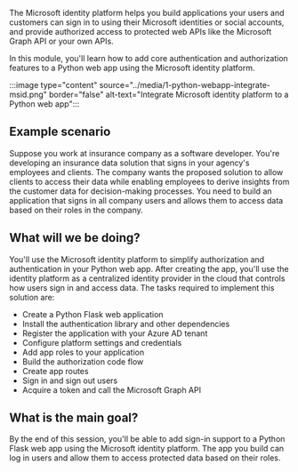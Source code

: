 The Microsoft identity platform helps you build applications your users and customers can sign in to using their Microsoft identities or social accounts, and provide authorized access to protected web APIs like the Microsoft Graph API or your own APIs.

In this module, you'll learn how to add core authentication and authorization features to a Python web app using the Microsoft identity platform.

:::image type="content" source="../media/1-python-webapp-integrate-msid.png" border="false" alt-text="Integrate Microsoft identity platform to a Python web app":::

## Example scenario

Suppose you work at insurance company as a software developer. You're developing an insurance data solution that signs in your agency's employees and clients. The company wants the proposed solution to allow clients to access their data while enabling employees to derive insights from the customer data for decision-making processes. You need to build an application that signs in all company users and allows them to access data based on their roles in the company. 

## What will we be doing?

You'll use the Microsoft identity platform to simplify authorization and authentication in your Python web app. After creating the app, you'll use the identity platform as a centralized identity provider in the cloud that controls how users sign in and access data. The tasks required to implement this solution are:

- Create a Python Flask web application
- Install the authentication library and other dependencies
- Register the application with your Azure AD tenant
- Configure platform settings and credentials
- Add app roles to your application
- Build the authorization code flow
- Create app routes
- Sign in and sign out users
- Acquire a token and call the Microsoft Graph API

## What is the main goal?

By the end of this session, you'll be able to add sign-in support to a Python Flask web app using the Microsoft identity platform. The app you build can log in users and allow them to access protected data based on their roles. 